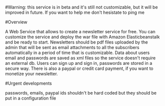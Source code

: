 #Warning: this service is in beta and it's still not customizable, but it will be improved in future. If you want to help me don't hesistate to ping me

#Overview

A Web Service that allows to create a newsletter service for free. You can customize the service and deploy the war file with Amazon Elasticbeanstalk and be ready to start. Newsletters should be pdf files uploaded by the admin that will be sent as email attachments to all the subscribers automatically in a period of time that is customizable. Data about users email and passwords are saved as xml files so the service doesn't require an external db. Users can sign up and sign in, passwords are stored in a secure way. There is also a paypal or credit card payment, if you want to monetize your newsletter.

#Urgent developments

passwords, emails, paypal ids shouldn't be hard coded but they should be put in a configuration file
